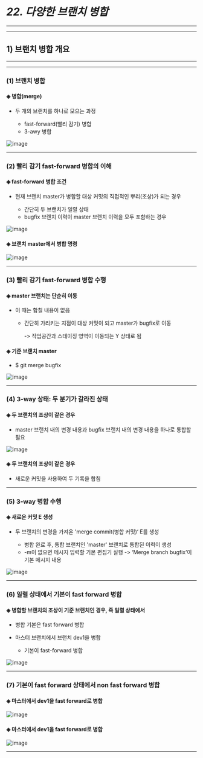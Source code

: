 # *22. 다양한 브랜치 병합*
- - -
* * *
## 1) 브랜치 병합 개요
- - -
* * *
### (1) 브랜치 병합
#### ◈ 병합(merge)
  - 두 개의 브랜치를 하나로 모으는 과정

    - fast-forward(빨리 감기) 병합
    - 3-awy 병합

![image](https://github.com/JD12321/1-2-STD/assets/127118453/82e9f2b5-cbda-44b9-b4a1-d507982db5cc)
- - -
### (2) 빨리 감기 fast-forward 병합의 이해
#### ◈ fast-forward 병합 조건
  - 현재 브랜치 master가 병합할 대상 커밋의 직접적인 뿌리(조상)가 되는 경우

    - 간단히 두 브랜치가 일렬 상태
    - bugfix 브랜치 이력이 master 브랜치 이력을 모두 포함하는 경우

![image](https://github.com/JD12321/1-2-STD/assets/127118453/3691c06b-726c-4274-b759-4c40a2bb50cb)
#### ◈ 브랜치 master에서 병합 명령

![image](https://github.com/JD12321/1-2-STD/assets/127118453/2ae83b02-f66e-4d54-859d-8cd769ef0ae4)
- - -
### (3) 빨리 감기 fast-forward 병합 수행
#### ◈ master 브랜치는 단순히 이동
  - 이 때는 합칠 내용이 없음

    - 간단히 가리키는 지점이 대상 커밋이 되고 master가 bugfix로 이동

      -> 작업공간과 스테이징 영역이 이동되는 Y 상태로 됨

#### ◈ 기준 브랜치 master
  - $ git merge bugfix

![image](https://github.com/JD12321/1-2-STD/assets/127118453/005f97c7-c5eb-4901-ab76-c44441371245)
- - -
### (4) 3-way 상태: 두 분기가 갈라진 상태
#### ◈ 두 브랜치의 조상이 같은 경우
  - master 브랜치 내의 변경 내용과 bugfix 브랜치 내의 변경 내용을 하나로 통합할 필요

![image](https://github.com/JD12321/1-2-STD/assets/127118453/37678274-625e-4745-8a23-35d9d27474c1)
#### ◈ 두 브랜치의 조상이 같은 경우
  - 새로운 커밋을 사용하여 두 기록을 합침
- - -
### (5) 3-way 병합 수행
#### ◈ 새로운 커밋 E 생성
  - 두 브랜치의 변경을 가져온 'merge commit(병합 커밋)‘ E를 생성

    - 병합 완료 후, 통합 브랜치인 'master' 브랜치로 통합된 이력이 생성
    - -m이 없으면 메시지 입력할 기본 편집기 실행
      -> ‘Merge branch bugfix’이 기본 메시지 내용

![image](https://github.com/JD12321/1-2-STD/assets/127118453/5808dd55-ad33-4e14-9ba9-306ffe88400b)
- - -
### (6) 일렬 상태에서 기본이 fast forward 병합
#### ◈ 병합할 브랜치의 조상이 기준 브랜치인 경우, 즉 일렬 상태에서
  - 병합 기본은 fast forward 병합

  - 마스터 브랜치에서 브랜치 dev1을 병합

    - 기본이 fast-forward 병합

![image](https://github.com/JD12321/1-2-STD/assets/127118453/d5d8f82a-64ae-4d78-b8b3-9ba16d67365f)
- - -
### (7) 기본이 fast forward 상태에서 non fast forward 병합
#### ◈ 마스터에서 dev1을 fast forward로 병합

![image](https://github.com/JD12321/1-2-STD/assets/127118453/40817e19-ca93-4432-bbb6-76a7fc0135cc)
#### ◈ 마스터에서 dev1을 fast forward로 병합

![image](https://github.com/JD12321/1-2-STD/assets/127118453/854e5d0d-62e1-473f-971b-379863e88b44)
- - -
